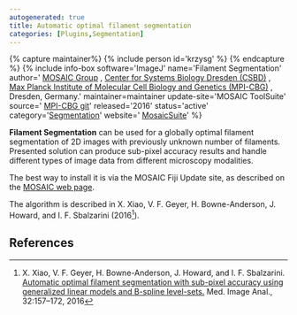 ```yaml
---
autogenerated: true
title: Automatic optimal filament segmentation
categories: [Plugins,Segmentation]
---
```



{% capture maintainer%}
{% include person id='krzysg' %}
{% endcapture %}
{% include info-box software='ImageJ' name='Filament Segmentation' author=' [MOSAIC Group](http://mosaic.mpi-cbg.de/) , [Center for Systems Biology Dresden (CSBD)](http://www.mpg-sysbio.de) , [Max Planck Institute of Molecular Cell Biology and Genetics (MPI-CBG)](http://www.mpi-cbg.de/research/research-groups/ivo-sbalzarini.html) , Dresden, Germany.' maintainer=maintainer update-site='MOSAIC ToolSuite' source=' [MPI-CBG git](https://git.mpi-cbg.de/mosaic/MosaicSuite)' released='2016' status='active' category='[Segmentation](Category_Segmentation)' website=' [MosaicSuite](http://mosaic.mpi-cbg.de/?q=downloads/imageJ)' %}

**Filament Segmentation** can be used for a globally optimal filament segmentation of 2D images with previously unknown number of filaments. Presented solution can produce sub-pixel accuracy results and handle different types of image data from different microscopy modalities.

The best way to install it is via the MOSAIC Fiji Update site, as described on the [MOSAIC web page](http://mosaic.mpi-cbg.de/?q=downloads/imageJ).

The algorithm is described in X. Xiao, V. F. Geyer, H. Bowne-Anderson, J. Howard, and I. F. Sbalzarini (2016[^1]).

## References

[^1]: X. Xiao, V. F. Geyer, H. Bowne-Anderson, J. Howard, and I. F. Sbalzarini. [Automatic optimal filament segmentation with sub-pixel accuracy using generalized linear models and B-spline level-sets.](http://mosaic.mpi-cbg.de/docs/Xiao2016.pdf) Med. Image Anal., 32:157–172, 2016
